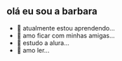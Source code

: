 ## olá eu sou a barbara

- 🌱 atualmente estou aprendendo...
- 👯 amo ficar com minhas amigas...
- 🤔 estudo a alura...
- 💬 amo ler...
